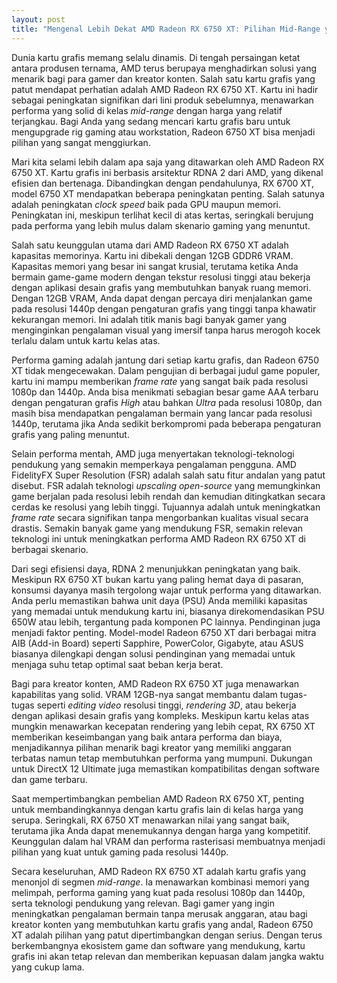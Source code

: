 ```yaml
---
layout: post
title: "Mengenal Lebih Dekat AMD Radeon RX 6750 XT: Pilihan Mid-Range yang Menggiurkan"
---
```


Dunia kartu grafis memang selalu dinamis. Di tengah persaingan ketat antara produsen ternama, AMD terus berupaya menghadirkan solusi yang menarik bagi para gamer dan kreator konten. Salah satu kartu grafis yang patut mendapat perhatian adalah AMD Radeon RX 6750 XT. Kartu ini hadir sebagai peningkatan signifikan dari lini produk sebelumnya, menawarkan performa yang solid di kelas *mid-range* dengan harga yang relatif terjangkau. Bagi Anda yang sedang mencari kartu grafis baru untuk mengupgrade rig gaming atau workstation, Radeon 6750 XT bisa menjadi pilihan yang sangat menggiurkan.

Mari kita selami lebih dalam apa saja yang ditawarkan oleh AMD Radeon RX 6750 XT. Kartu grafis ini berbasis arsitektur RDNA 2 dari AMD, yang dikenal efisien dan bertenaga. Dibandingkan dengan pendahulunya, RX 6700 XT, model 6750 XT mendapatkan beberapa peningkatan penting. Salah satunya adalah peningkatan *clock speed* baik pada GPU maupun memori. Peningkatan ini, meskipun terlihat kecil di atas kertas, seringkali berujung pada performa yang lebih mulus dalam skenario gaming yang menuntut.

Salah satu keunggulan utama dari AMD Radeon RX 6750 XT adalah kapasitas memorinya. Kartu ini dibekali dengan 12GB GDDR6 VRAM. Kapasitas memori yang besar ini sangat krusial, terutama ketika Anda bermain game-game modern dengan tekstur resolusi tinggi atau bekerja dengan aplikasi desain grafis yang membutuhkan banyak ruang memori. Dengan 12GB VRAM, Anda dapat dengan percaya diri menjalankan game pada resolusi 1440p dengan pengaturan grafis yang tinggi tanpa khawatir kekurangan memori. Ini adalah titik manis bagi banyak gamer yang menginginkan pengalaman visual yang imersif tanpa harus merogoh kocek terlalu dalam untuk kartu kelas atas.

Performa gaming adalah jantung dari setiap kartu grafis, dan Radeon 6750 XT tidak mengecewakan. Dalam pengujian di berbagai judul game populer, kartu ini mampu memberikan *frame rate* yang sangat baik pada resolusi 1080p dan 1440p. Anda bisa menikmati sebagian besar game AAA terbaru dengan pengaturan grafis *High* atau bahkan *Ultra* pada resolusi 1080p, dan masih bisa mendapatkan pengalaman bermain yang lancar pada resolusi 1440p, terutama jika Anda sedikit berkompromi pada beberapa pengaturan grafis yang paling menuntut.

Selain performa mentah, AMD juga menyertakan teknologi-teknologi pendukung yang semakin memperkaya pengalaman pengguna. AMD FidelityFX Super Resolution (FSR) adalah salah satu fitur andalan yang patut disebut. FSR adalah teknologi *upscaling* *open-source* yang memungkinkan game berjalan pada resolusi lebih rendah dan kemudian ditingkatkan secara cerdas ke resolusi yang lebih tinggi. Tujuannya adalah untuk meningkatkan *frame rate* secara signifikan tanpa mengorbankan kualitas visual secara drastis. Semakin banyak game yang mendukung FSR, semakin relevan teknologi ini untuk meningkatkan performa AMD Radeon RX 6750 XT di berbagai skenario.

Dari segi efisiensi daya, RDNA 2 menunjukkan peningkatan yang baik. Meskipun RX 6750 XT bukan kartu yang paling hemat daya di pasaran, konsumsi dayanya masih tergolong wajar untuk performa yang ditawarkan. Anda perlu memastikan bahwa unit daya (PSU) Anda memiliki kapasitas yang memadai untuk mendukung kartu ini, biasanya direkomendasikan PSU 650W atau lebih, tergantung pada komponen PC lainnya. Pendinginan juga menjadi faktor penting. Model-model Radeon 6750 XT dari berbagai mitra AIB (Add-in Board) seperti Sapphire, PowerColor, Gigabyte, atau ASUS biasanya dilengkapi dengan solusi pendinginan yang memadai untuk menjaga suhu tetap optimal saat beban kerja berat.

Bagi para kreator konten, AMD Radeon RX 6750 XT juga menawarkan kapabilitas yang solid. VRAM 12GB-nya sangat membantu dalam tugas-tugas seperti *editing video* resolusi tinggi, *rendering 3D*, atau bekerja dengan aplikasi desain grafis yang kompleks. Meskipun kartu kelas atas mungkin menawarkan kecepatan rendering yang lebih cepat, RX 6750 XT memberikan keseimbangan yang baik antara performa dan biaya, menjadikannya pilihan menarik bagi kreator yang memiliki anggaran terbatas namun tetap membutuhkan performa yang mumpuni. Dukungan untuk DirectX 12 Ultimate juga memastikan kompatibilitas dengan software dan game terbaru.

Saat mempertimbangkan pembelian AMD Radeon RX 6750 XT, penting untuk membandingkannya dengan kartu grafis lain di kelas harga yang serupa. Seringkali, RX 6750 XT menawarkan nilai yang sangat baik, terutama jika Anda dapat menemukannya dengan harga yang kompetitif. Keunggulan dalam hal VRAM dan performa rasterisasi membuatnya menjadi pilihan yang kuat untuk gaming pada resolusi 1440p.

Secara keseluruhan, AMD Radeon RX 6750 XT adalah kartu grafis yang menonjol di segmen *mid-range*. Ia menawarkan kombinasi memori yang melimpah, performa gaming yang kuat pada resolusi 1080p dan 1440p, serta teknologi pendukung yang relevan. Bagi gamer yang ingin meningkatkan pengalaman bermain tanpa merusak anggaran, atau bagi kreator konten yang membutuhkan kartu grafis yang andal, Radeon 6750 XT adalah pilihan yang patut dipertimbangkan dengan serius. Dengan terus berkembangnya ekosistem game dan software yang mendukung, kartu grafis ini akan tetap relevan dan memberikan kepuasan dalam jangka waktu yang cukup lama.

